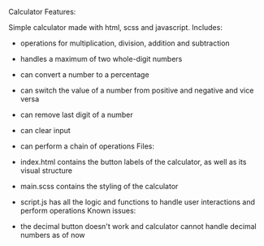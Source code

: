 Calculator
Features:

Simple calculator made with html, scss and javascript.
Includes:

- operations for multiplication, division, addition and subtraction
- handles a maximum of two whole-digit numbers
- can convert a number to a percentage
- can switch the value of a number from positive and negative and vice versa
- can remove last digit of a number
- can clear input
- can perform a chain of operations
Files:

- index.html contains the button labels of the calculator, as well as its visual structure
- main.scss contains the styling of the calculator
- script.js has all the logic and functions to handle user interactions and perform operations
Known issues:

- the decimal button doesn't work and calculator cannot handle decimal numbers as of now
